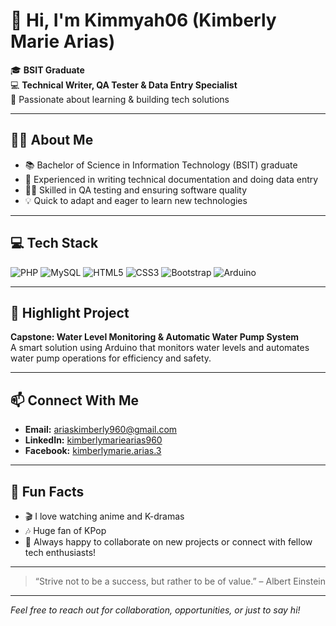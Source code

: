 # 👋 Hi, I'm Kimmyah06 (Kimberly Marie Arias)

🎓 **BSIT Graduate**  
💻 **Technical Writer, QA Tester & Data Entry Specialist**  
🌱 Passionate about learning & building tech solutions

---

## 👩‍💻 About Me

- 📚 Bachelor of Science in Information Technology (BSIT) graduate
- 📝 Experienced in writing technical documentation and doing data entry
- 🧑‍💻 Skilled in QA testing and ensuring software quality
- 💡 Quick to adapt and eager to learn new technologies

---

## 💻 Tech Stack

![PHP](https://img.shields.io/badge/-PHP-777BB4?style=flat&logo=php&logoColor=white)
![MySQL](https://img.shields.io/badge/-MySQL-4479A1?style=flat&logo=mysql&logoColor=white)
![HTML5](https://img.shields.io/badge/-HTML5-E34F26?style=flat&logo=html5&logoColor=white)
![CSS3](https://img.shields.io/badge/-CSS3-1572B6?style=flat&logo=css3&logoColor=white)
![Bootstrap](https://img.shields.io/badge/-Bootstrap-563D7C?style=flat&logo=bootstrap&logoColor=white)
![Arduino](https://img.shields.io/badge/-Arduino-00979D?style=flat&logo=arduino&logoColor=white)

---

## 🚀 Highlight Project

**Capstone: Water Level Monitoring & Automatic Water Pump System**  
A smart solution using Arduino that monitors water levels and automates water pump operations for efficiency and safety.

---

## 📫 Connect With Me

- **Email:** [ariaskimberly960@gmail.com](mailto:ariaskimberly960@gmail.com)
- **LinkedIn:** [kimberlymariearias960](https://www.linkedin.com/in/kimberlymariearias960)
- **Facebook:** [kimberlymarie.arias.3](https://www.facebook.com/kimberlymarie.arias.3)

---

## 🌟 Fun Facts

- 🎬 I love watching anime and K-dramas
- 🎶 Huge fan of KPop
- 🤝 Always happy to collaborate on new projects or connect with fellow tech enthusiasts!

---

> “Strive not to be a success, but rather to be of value.” – Albert Einstein

---

*Feel free to reach out for collaboration, opportunities, or just to say hi!*
